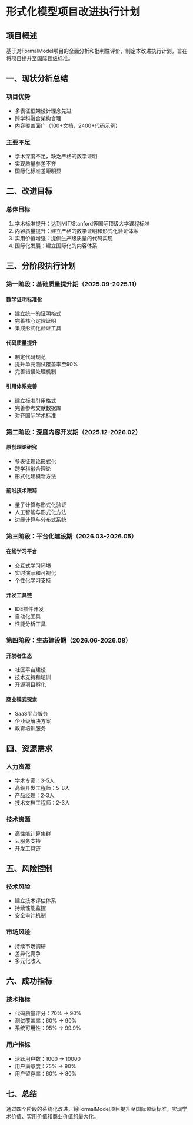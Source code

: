 # 形式化模型项目改进执行计划

## 项目概述

基于对FormalModel项目的全面分析和批判性评价，制定本改进执行计划，旨在将项目提升至国际顶级标准。

## 一、现状分析总结

### 项目优势

- 多表征框架设计理念先进
- 跨学科融合架构合理
- 内容覆盖面广（100+文档，2400+代码示例）

### 主要不足

- 学术深度不足，缺乏严格的数学证明
- 实现质量参差不齐
- 国际化标准差距明显

## 二、改进目标

### 总体目标

1. 学术标准提升：达到MIT/Stanford等国际顶级大学课程标准
2. 内容质量提升：建立严格的数学证明和形式化验证体系
3. 实用价值增强：提供生产级质量的代码实现
4. 国际化发展：建立国际化的内容体系

## 三、分阶段执行计划

### 第一阶段：基础质量提升期（2025.09-2025.11）

#### 数学证明标准化

- 建立统一的证明格式
- 完善核心定理证明
- 集成形式化验证工具

#### 代码质量提升

- 制定代码规范
- 提升单元测试覆盖率至90%
- 完善错误处理机制

#### 引用体系完善

- 建立标准引用格式
- 完善参考文献数据库
- 对齐国际学术标准

### 第二阶段：深度内容开发期（2025.12-2026.02）

#### 原创理论研究

- 多表征理论形式化
- 跨学科融合理论
- 形式化建模新方法

#### 前沿技术跟踪

- 量子计算与形式化验证
- 人工智能与形式化方法
- 边缘计算与分布式系统

### 第三阶段：平台化建设期（2026.03-2026.05）

#### 在线学习平台

- 交互式学习环境
- 实时演示和可视化
- 个性化学习支持

#### 开发工具链

- IDE插件开发
- 自动化工具
- 性能分析工具

### 第四阶段：生态建设期（2026.06-2026.08）

#### 开发者生态

- 社区平台建设
- 技术支持和培训
- 开源项目孵化

#### 商业模式探索

- SaaS平台服务
- 企业级解决方案
- 教育培训服务

## 四、资源需求

### 人力资源

- 学术专家：3-5人
- 高级开发工程师：5-8人
- 产品经理：2-3人
- 技术文档工程师：2-3人

### 技术资源

- 高性能计算集群
- 云服务支持
- 开发工具链

## 五、风险控制

### 技术风险

- 建立技术评估体系
- 持续性能监控
- 安全审计机制

### 市场风险

- 持续市场调研
- 差异化竞争
- 多元化收入

## 六、成功指标

### 技术指标

- 代码质量评分：70% → 90%
- 测试覆盖率：60% → 90%
- 系统可用性：95% → 99.9%

### 用户指标

- 活跃用户数：1000 → 10000
- 用户满意度：75% → 90%
- 用户留存率：60% → 80%

## 七、总结

通过四个阶段的系统化改进，将FormalModel项目提升至国际顶级标准，实现学术价值、实用价值和商业价值的最大化。
